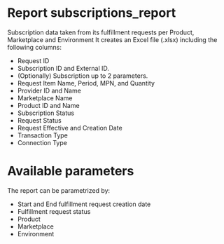 # Report subscriptions_report


Subscription data taken from its fulfillment requests per Product, Marketplace and Environment
It creates an Excel file (.xlsx) including the following columns:
* Request ID
* Subscription ID and External ID.
* (Optionally) Subscription up to 2 parameters.
* Request Item Name, Period, MPN, and Quantity
* Provider  ID and Name
* Marketplace Name
* Product ID and Name
* Subscription Status
* Request Status
* Request Effective and Creation Date
* Transaction Type
* Connection Type


# Available parameters

The report can be parametrized by:

* Start and End fulfillment request creation date
* Fulfillment request status
* Product
* Marketplace
* Environment
